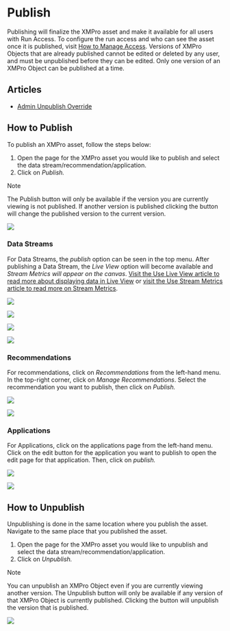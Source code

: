 # Publish

Publishing will finalize the XMPro asset and make it available for all users with Run Access. To configure the run access and who can see the asset once it is published, visit [How to Manage Access](../manage-access.md). Versions of XMPro Objects that are already published cannot be edited or deleted by any user, and must be unpublished before they can be edited. Only one version of an XMPro Object can be published at a time.

## Articles

* [Admin Unpublish Override](admin-unpublish-override.md)

## How to Publish

To publish an XMPro asset, follow the steps below:

1. Open the page for the XMPro asset you would like to publish and select the data stream/recommendation/application.
2. Click on _Publish._

> [!NOTE]
> The Publish button will only be available if the version you are currently viewing is not published. If another version is published clicking the button will change the published version to the current version.

![](images/Publish_1.png)

### Data Streams

For Data Streams, the _publish_ option can be seen in the top menu. After publishing a Data Stream, the _Live View_ option will become available and _Stream Metrics will appear on the canvas_. [Visit the Use Live View article to read more about displaying data in Live View](../data-streams/use-live-view.md) or [visit the Use Stream Metrics article to read more on Stream Metrics](../data-streams/use-stream-metrics.md).

![](images/PB_1.png)

![](images/image-234.png)

![](images/PB_2.png)

![](images/image-1789.png)

### Recommendations

For recommendations, click on _Recommendations_ from the left-hand menu. In the top-right corner, click on _Manage Recommendations_. Select the recommendation you want to publish, then click on _Publish._

![](images/Publish_4.png)

![](images/Publish_5.png)

### Applications

For Applications, click on the applications page from the left-hand menu. Click on the edit button for the application you want to publish to open the edit page for that application. Then, click on _publish._

![](images/Publish_6.png)

![](images/Publish_7.png)

## How to Unpublish

Unpublishing is done in the same location where you publish the asset. Navigate to the same place that you published the asset.

1. Open the page for the XMPro asset you would like to unpublish and select the data stream/recommendation/application.
2. Click on _Unpublish._

> [!NOTE]
> You can unpublish an XMPro Object even if you are currently viewing another version. The Unpublish button will only be available if any version of that XMPro Object is currently published. Clicking the button will unpublish the version that is published.

![](images/Publish_6.png)
